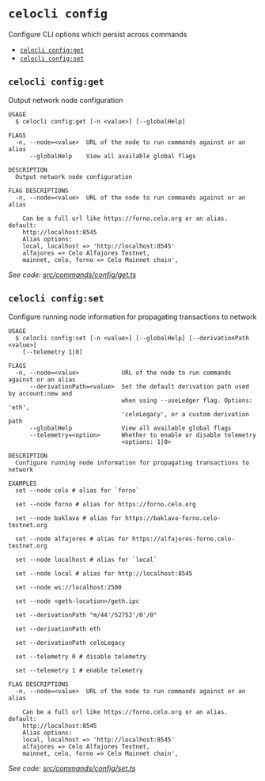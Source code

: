 `celocli config`
================

Configure CLI options which persist across commands

* [`celocli config:get`](#celocli-configget)
* [`celocli config:set`](#celocli-configset)

## `celocli config:get`

Output network node configuration

```
USAGE
  $ celocli config:get [-n <value>] [--globalHelp]

FLAGS
  -n, --node=<value>  URL of the node to run commands against or an alias
      --globalHelp    View all available global flags

DESCRIPTION
  Output network node configuration

FLAG DESCRIPTIONS
  -n, --node=<value>  URL of the node to run commands against or an alias

    Can be a full url like https://forno.celo.org or an alias. default:
    http://localhost:8545
    Alias options:
    local, localhost => 'http://localhost:8545'
    alfajores => Celo Alfajores Testnet,
    mainnet, celo, forno => Celo Mainnet chain',
```

_See code: [src/commands/config/get.ts](https://github.com/celo-org/developer-tooling/tree/%40celo/celocli%406.3.0-beta.0/packages/cli/src/commands/config/get.ts)_

## `celocli config:set`

Configure running node information for propagating transactions to network

```
USAGE
  $ celocli config:set [-n <value>] [--globalHelp] [--derivationPath <value>]
    [--telemetry 1|0]

FLAGS
  -n, --node=<value>            URL of the node to run commands against or an alias
      --derivationPath=<value>  Set the default derivation path used by account:new and
                                when using --useLedger flag. Options: 'eth',
                                'celoLegacy', or a custom derivation path
      --globalHelp              View all available global flags
      --telemetry=<option>      Whether to enable or disable telemetry
                                <options: 1|0>

DESCRIPTION
  Configure running node information for propagating transactions to network

EXAMPLES
  set --node celo # alias for `forno`

  set --node forno # alias for https://forno.celo.org

  set --node baklava # alias for https://baklava-forno.celo-testnet.org

  set --node alfajores # alias for https://alfajores-forno.celo-testnet.org

  set --node localhost # alias for `local`

  set --node local # alias for http://localhost:8545

  set --node ws://localhost:2500

  set --node <geth-location>/geth.ipc

  set --derivationPath "m/44'/52752'/0'/0"

  set --derivationPath eth

  set --derivationPath celoLegacy

  set --telemetry 0 # disable telemetry

  set --telemetry 1 # enable telemetry

FLAG DESCRIPTIONS
  -n, --node=<value>  URL of the node to run commands against or an alias

    Can be a full url like https://forno.celo.org or an alias. default:
    http://localhost:8545
    Alias options:
    local, localhost => 'http://localhost:8545'
    alfajores => Celo Alfajores Testnet,
    mainnet, celo, forno => Celo Mainnet chain',
```

_See code: [src/commands/config/set.ts](https://github.com/celo-org/developer-tooling/tree/%40celo/celocli%406.3.0-beta.0/packages/cli/src/commands/config/set.ts)_
